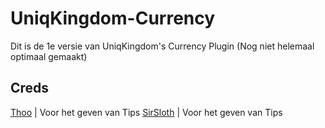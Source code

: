 # UniqKingdom-Currency
Dit is de 1e versie van UniqKingdom's Currency Plugin (Nog niet helemaal optimaal gemaakt)


## Creds
[Thoo](https://github.com/thoo0224) | Voor het geven van Tips 
[SirSloth](https://github.com/SlothsAreLazyTho) | Voor het geven van Tips
